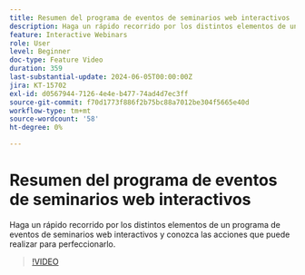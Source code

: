 ```yaml
---
title: Resumen del programa de eventos de seminarios web interactivos
description: Haga un rápido recorrido por los distintos elementos de un programa de eventos de seminarios web interactivos y conozca las acciones que puede realizar para perfeccionarlo.
feature: Interactive Webinars
role: User
level: Beginner
doc-type: Feature Video
duration: 359
last-substantial-update: 2024-06-05T00:00:00Z
jira: KT-15702
exl-id: d0567944-7126-4e4e-b477-74ad4d7ec3ff
source-git-commit: f70d1773f886f2b75bc88a7012be304f5665e40d
workflow-type: tm+mt
source-wordcount: '58'
ht-degree: 0%

---
```


# Resumen del programa de eventos de seminarios web interactivos

Haga un rápido recorrido por los distintos elementos de un programa de eventos de seminarios web interactivos y conozca las acciones que puede realizar para perfeccionarlo.

>[!VIDEO](https://video.tv.adobe.com/v/3450083/?learn=on&captions=spa)
